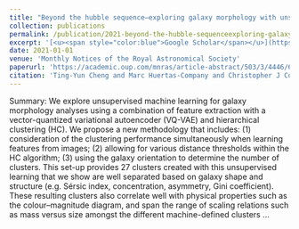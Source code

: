 ```yaml
---
title: "Beyond the hubble sequence–exploring galaxy morphology with unsupervised machine learning"
collection: publications
permalink: /publication/2021-beyond-the-hubble-sequenceexploring-galaxy-morphol
excerpt: '[<u><span style="color:blue">Google Scholar</span></u>](https://scholar.google.com/scholar?q=Beyond+the+hubble+sequence–exploring+galaxy+morphology+with+unsupervised+machine+learning)'
date: 2021-01-01
venue: 'Monthly Notices of the Royal Astronomical Society'
paperurl: 'https://academic.oup.com/mnras/article-abstract/503/3/4446/6168393'
citation: 'Ting-Yun Cheng and Marc Huertas-Company and Christopher J Conselice and Alfonso Aragon-Salamanca and Brant E Robertson and Nesar Ramachandra (2021). "Beyond the hubble sequence–exploring galaxy morphology with unsupervised machine learning". Monthly Notices of the Royal Astronomical Society.'
---
```


Summary: We explore unsupervised machine learning for galaxy morphology analyses using a combination of feature extraction with a vector-quantized variational autoencoder (VQ-VAE) and hierarchical clustering (HC). We propose a new methodology that includes: (1) consideration of the clustering performance simultaneously when learning features from images; (2) allowing for various distance thresholds within the HC algorithm; (3) using the galaxy orientation to determine the number of clusters. This set-up provides 27 clusters created with this unsupervised learning that we show are well separated based on galaxy shape and structure (e.g. Sérsic index, concentration, asymmetry, Gini coefficient). These resulting clusters also correlate well with physical properties such as the colour–magnitude diagram, and span the range of scaling relations such as mass versus size amongst the different machine-defined clusters …
